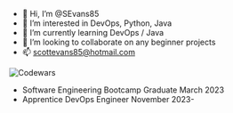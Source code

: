 - 👋 Hi, I’m @SEvans85
- 👀 I’m interested in DevOps, Python, Java
- 🌱 I’m currently learning DevOps / Java
- 💞️ I’m looking to collaborate on any beginner projects
- 📫 scottevans85@hotmail.com

![Codewars](https://github.r2v.ch/codewars?user=SEvans85&stroke=COLOR)

- Software Engineering Bootcamp Graduate March 2023
- Apprentice DevOps Engineer November 2023-
<!---
SEvans85/SEvans85 is a ✨ special ✨ repository because its `README.md` (this file) appears on your GitHub profile.
You can click the Preview link to take a look at your changes.
--->
